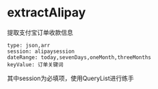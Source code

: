 # extractAlipay
提取支付宝订单收款信息
```
type: json,arr
session: alipaysession
dateRange: today,sevenDays,oneMonth,threeMonths
keyValue: 订单关键词
```
其中session为必填项，使用QueryList进行练手
